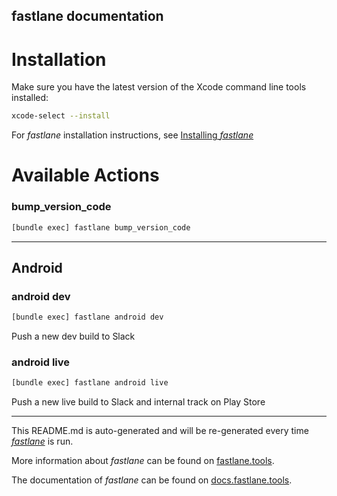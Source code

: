 fastlane documentation
----

# Installation

Make sure you have the latest version of the Xcode command line tools installed:

```sh
xcode-select --install
```

For _fastlane_ installation instructions, see [Installing _fastlane_](https://docs.fastlane.tools/#installing-fastlane)

# Available Actions

### bump_version_code

```sh
[bundle exec] fastlane bump_version_code
```



----


## Android

### android dev

```sh
[bundle exec] fastlane android dev
```

Push a new dev build to Slack

### android live

```sh
[bundle exec] fastlane android live
```

Push a new live build to Slack and internal track on Play Store

----

This README.md is auto-generated and will be re-generated every time [_fastlane_](https://fastlane.tools) is run.

More information about _fastlane_ can be found on [fastlane.tools](https://fastlane.tools).

The documentation of _fastlane_ can be found on [docs.fastlane.tools](https://docs.fastlane.tools).

